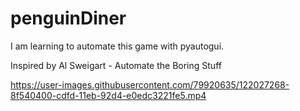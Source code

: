 


# penguinDiner

I am learning to automate this game with pyautogui.

Inspired by Al Sweigart - Automate the Boring Stuff

https://user-images.githubusercontent.com/79920635/122027268-8f540400-cdfd-11eb-92d4-e0edc3221fe5.mp4
